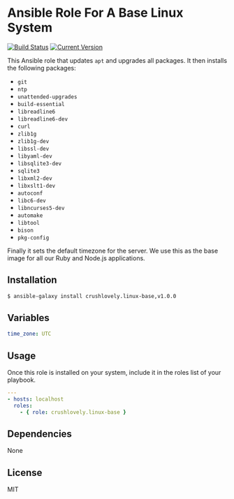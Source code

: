 # Ansible Role For A Base Linux System

[![Build Status](http://img.shields.io/travis/crushlovely/ansible-linux-base.svg?style=flat)](https://travis-ci.org/crushlovely/ansible-linux-base)
[![Current Version](http://img.shields.io/github/release/crushlovely/ansible-linux-base.svg?style=flat)](https://galaxy.ansible.com/list#/roles/1180)

This Ansible role that updates `apt` and upgrades all packages. It then installs the following packages:

* `git`
* `ntp`
* `unattended-upgrades`
* `build-essential`
* `libreadline6`
* `libreadline6-dev`
* `curl`
* `zlib1g`
* `zlib1g-dev`
* `libssl-dev`
* `libyaml-dev`
* `libsqlite3-dev`
* `sqlite3`
* `libxml2-dev`
* `libxslt1-dev`
* `autoconf`
* `libc6-dev`
* `libncurses5-dev`
* `automake`
* `libtool`
* `bison`
* `pkg-config`

Finally it sets the default timezone for the server.  We use this as the base image for all our Ruby and Node.js applications.

## Installation

``` bash
$ ansible-galaxy install crushlovely.linux-base,v1.0.0
```

## Variables

``` yaml
time_zone: UTC
```

## Usage

Once this role is installed on your system, include it in the roles list of your playbook.

``` yaml
---
- hosts: localhost
  roles:
    - { role: crushlovely.linux-base }
```

## Dependencies

None

## License

MIT